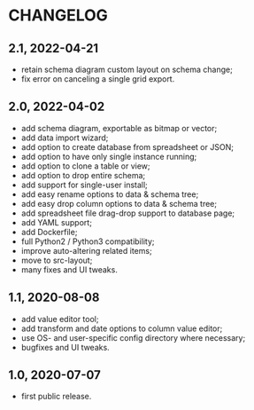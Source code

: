 CHANGELOG
=========

2.1, 2022-04-21
---------------
- retain schema diagram custom layout on schema change;
- fix error on canceling a single grid export.


2.0, 2022-04-02
---------------
- add schema diagram, exportable as bitmap or vector;
- add data import wizard;
- add option to create database from spreadsheet or JSON;
- add option to have only single instance running;
- add option to clone a table or view;
- add option to drop entire schema;
- add support for single-user install;
- add easy rename options to data & schema tree;
- add easy drop column options to data & schema tree;
- add spreadsheet file drag-drop support to database page;
- add YAML support;
- add Dockerfile;
- full Python2 / Python3 compatibility;
- improve auto-altering related items;
- move to src-layout;
- many fixes and UI tweaks.


1.1, 2020-08-08
---------------
- add value editor tool;
- add transform and date options to column value editor;
- use OS- and user-specific config directory where necessary;
- bugfixes and UI tweaks.


1.0, 2020-07-07
---------------
- first public release.
